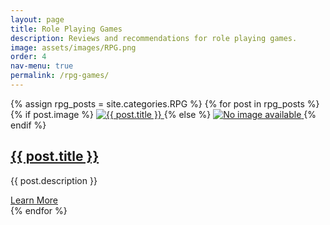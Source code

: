 ```yaml
---
layout: page
title: Role Playing Games
description: Reviews and recommendations for role playing games.
image: assets/images/RPG.png
order: 4
nav-menu: true
permalink: /rpg-games/
---
```


<section class="posts">
  {% assign rpg_posts = site.categories.RPG %}
  {% for post in rpg_posts %}
    <article class="post">
      {% if post.image %}
        <a href="{{ post.url | relative_url }}" class="post-image">
          <img src="{{ post.image | relative_url }}" alt="{{ post.title }}">
        </a>
      {% else %}
        <a href="{{ post.url | relative_url }}" class="post-image">
          <img src="{{ '/assets/images/default.png' | relative_url }}" alt="No image available">
        </a>
      {% endif %}
      <h2 class="post-title">
        <a href="{{ post.url | relative_url }}">{{ post.title }}</a>
      </h2>
      <p class="post-description">{{ post.description }}</p>
      <a href="{{ post.url | relative_url }}" class="button primary">Learn More</a>
    </article>
  {% endfor %}
</section>
